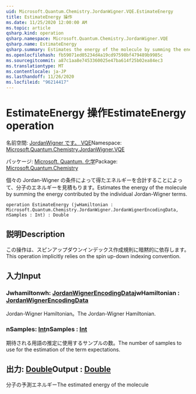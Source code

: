 ```yaml
---
uid: Microsoft.Quantum.Chemistry.JordanWigner.VQE.EstimateEnergy
title: EstimateEnergy 操作
ms.date: 11/25/2020 12:00:00 AM
ms.topic: article
qsharp.kind: operation
qsharp.namespace: Microsoft.Quantum.Chemistry.JordanWigner.VQE
qsharp.name: EstimateEnergy
qsharp.summary: Estimates the energy of the molecule by summing the energy contributed by the individual Jordan-Wigner terms.
ms.openlocfilehash: fb59071ed05234d4a19cd97598bf479489b9985c
ms.sourcegitcommit: a87c1aa8e7453360025e47ba614f25b02ea84ec3
ms.translationtype: MT
ms.contentlocale: ja-JP
ms.lasthandoff: 11/26/2020
ms.locfileid: "96214417"
---
```

# <a name="estimateenergy-operation"></a><span data-ttu-id="b7854-102">EstimateEnergy 操作</span><span class="sxs-lookup"><span data-stu-id="b7854-102">EstimateEnergy operation</span></span>

<span data-ttu-id="b7854-103">名前空間: [JordanWigner です。 VQE](xref:Microsoft.Quantum.Chemistry.JordanWigner.VQE)</span><span class="sxs-lookup"><span data-stu-id="b7854-103">Namespace: [Microsoft.Quantum.Chemistry.JordanWigner.VQE](xref:Microsoft.Quantum.Chemistry.JordanWigner.VQE)</span></span>

<span data-ttu-id="b7854-104">パッケージ: [Microsoft. Quantum. 化学](https://nuget.org/packages/Microsoft.Quantum.Chemistry)</span><span class="sxs-lookup"><span data-stu-id="b7854-104">Package: [Microsoft.Quantum.Chemistry](https://nuget.org/packages/Microsoft.Quantum.Chemistry)</span></span>


<span data-ttu-id="b7854-105">個々の Jordan-Wigner の条件によって得たエネルギーを合計することによって、分子のエネルギーを見積もります。</span><span class="sxs-lookup"><span data-stu-id="b7854-105">Estimates the energy of the molecule by summing the energy contributed by the individual Jordan-Wigner terms.</span></span>

```qsharp
operation EstimateEnergy (jwHamiltonian : Microsoft.Quantum.Chemistry.JordanWigner.JordanWignerEncodingData, nSamples : Int) : Double
```


## <a name="description"></a><span data-ttu-id="b7854-106">説明</span><span class="sxs-lookup"><span data-stu-id="b7854-106">Description</span></span>

<span data-ttu-id="b7854-107">この操作は、スピンアップダウンインデックス作成規則に暗黙的に依存します。</span><span class="sxs-lookup"><span data-stu-id="b7854-107">This operation implicitly relies on the spin up-down indexing convention.</span></span>

## <a name="input"></a><span data-ttu-id="b7854-108">入力</span><span class="sxs-lookup"><span data-stu-id="b7854-108">Input</span></span>

### <a name="jwhamiltonian--jordanwignerencodingdata"></a><span data-ttu-id="b7854-109">Jwhamiltonwh: [JordanWignerEncodingData](xref:Microsoft.Quantum.Chemistry.JordanWigner.JordanWignerEncodingData)</span><span class="sxs-lookup"><span data-stu-id="b7854-109">jwHamiltonian : [JordanWignerEncodingData](xref:Microsoft.Quantum.Chemistry.JordanWigner.JordanWignerEncodingData)</span></span>

<span data-ttu-id="b7854-110">Jordan-Wigner Hamiltonian。</span><span class="sxs-lookup"><span data-stu-id="b7854-110">The Jordan-Wigner Hamiltonian.</span></span>


### <a name="nsamples--int"></a><span data-ttu-id="b7854-111">nSamples: [Int](xref:microsoft.quantum.lang-ref.int)</span><span class="sxs-lookup"><span data-stu-id="b7854-111">nSamples : [Int](xref:microsoft.quantum.lang-ref.int)</span></span>

<span data-ttu-id="b7854-112">期待される用語の推定に使用するサンプルの数。</span><span class="sxs-lookup"><span data-stu-id="b7854-112">The number of samples to use for the estimation of the term expectations.</span></span>



## <a name="output--double"></a><span data-ttu-id="b7854-113">出力: [Double](xref:microsoft.quantum.lang-ref.double)</span><span class="sxs-lookup"><span data-stu-id="b7854-113">Output : [Double](xref:microsoft.quantum.lang-ref.double)</span></span>

<span data-ttu-id="b7854-114">分子の予測エネルギー</span><span class="sxs-lookup"><span data-stu-id="b7854-114">The estimated energy of the molecule</span></span>